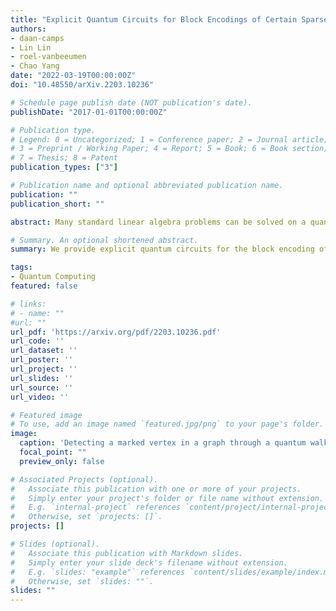 ```yaml
---
title: "Explicit Quantum Circuits for Block Encodings of Certain Sparse Matrices"
authors:
- daan-camps
- Lin Lin
- roel-vanbeeumen
- Chao Yang
date: "2022-03-19T00:00:00Z"
doi: "10.48550/arXiv.2203.10236"

# Schedule page publish date (NOT publication's date).
publishDate: "2017-01-01T00:00:00Z"

# Publication type.
# Legend: 0 = Uncategorized; 1 = Conference paper; 2 = Journal article;
# 3 = Preprint / Working Paper; 4 = Report; 5 = Book; 6 = Book section;
# 7 = Thesis; 8 = Patent
publication_types: ["3"]

# Publication name and optional abbreviated publication name.
publication: ""
publication_short: ""

abstract: Many standard linear algebra problems can be solved on a quantum computer by using recently developed quantum linear algebra algorithms that make use of block encoding and quantum eigenvalue / singular value transformations. Block encoding embeds a properly scaled matrix of interest A in a larger unitary transformation U that can be decomposed into a product of simpler unitaries and implemented efficiently on a quantum computer. Although quantum algorithms can potentially achieve exponential speedup in solving linear algebra problems compared to the best classical algorithm, such gain in efficiency ultimately hinges on our ability to construct an efficient quantum circuit for the block encoding of A, which is difficult in general, and not trivial even for well structured sparse matrices. In this paper, we give a few examples on how efficient quantum circuits can be explicitly constructed for some well structured sparse matrices, and discuss a few strategies used in these constructions. We are particularly interested in sparse stochastic matrices that represent random walks on a graph, and show how the block encodings of such matrices yield efficient quantum walks.

# Summary. An optional shortened abstract.
summary: We provide explicit quantum circuits for the block encoding of certain sparse matrices.

tags:
- Quantum Computing
featured: false

# links:
# - name: ""
#url: ""
url_pdf: 'https://arxiv.org/pdf/2203.10236.pdf'
url_code: ''
url_dataset: ''
url_poster: ''
url_project: ''
url_slides: ''
url_source: ''
url_video: ''

# Featured image
# To use, add an image named `featured.jpg/png` to your page's folder. 
image:
  caption: 'Detecting a marked vertex in a graph through a quantum walk'
  focal_point: ""
  preview_only: false

# Associated Projects (optional).
#   Associate this publication with one or more of your projects.
#   Simply enter your project's folder or file name without extension.
#   E.g. `internal-project` references `content/project/internal-project/index.md`.
#   Otherwise, set `projects: []`.
projects: []

# Slides (optional).
#   Associate this publication with Markdown slides.
#   Simply enter your slide deck's filename without extension.
#   E.g. `slides: "example"` references `content/slides/example/index.md`.
#   Otherwise, set `slides: ""`.
slides: ""
---
```

